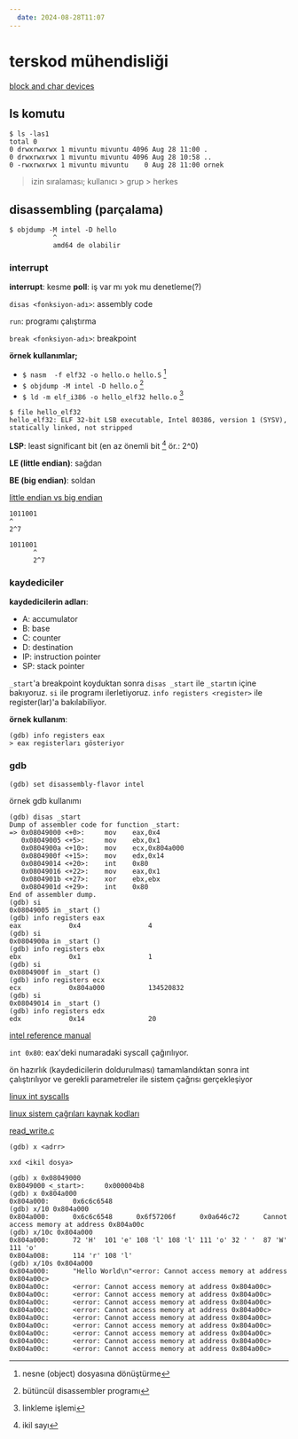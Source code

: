 ```yaml
---
  date: 2024-08-28T11:07
---
```


# terskod mühendisliği

[block and char devices](https://www.geeksforgeeks.org/block-and-character-devices-in-operating-system/)

## ls komutu

```terminal
$ ls -las1
total 0
0 drwxrwxrwx 1 mivuntu mivuntu 4096 Aug 28 11:00 .
0 drwxrwxrwx 1 mivuntu mivuntu 4096 Aug 28 10:58 ..
0 -rwxrwxrwx 1 mivuntu mivuntu    0 Aug 28 11:00 ornek
```

> izin sıralaması; kullanıcı > grup > herkes

## disassembling (parçalama)

```terminal
$ objdump -M intel -D hello
           ^
           amd64 de olabilir
```

### interrupt

**interrupt**: kesme
**poll**: iş var mı yok mu denetleme(?)

`disas <fonksiyon-adı>`: assembly code

`run`: programı çalıştırma

`break <fonksiyon-adı>`: breakpoint

**örnek kullanımlar;**

- `$ nasm  -f elf32 -o hello.o hello.S` [^1]
- `$ objdump -M intel -D hello.o` [^2]
- `$ ld -m elf_i386 -o hello_elf32 hello.o` [^3]

```terminal
$ file hello_elf32
hello_elf32: ELF 32-bit LSB executable, Intel 80386, version 1 (SYSV), statically linked, not stripped
```

**LSP**: least significant bit (en az önemli bit [^4] ör.: 2^0)

**LE (little endian)**: sağdan

**BE (big endian)**: soldan

[little endian vs big endian](https://thebittheories.com/little-endian-vs-big-endian-b4046c63e1f2)

```text
1011001
^
2^7

1011001
      ^
      2^7
```

### kaydediciler

**kaydedicilerin adları**:

- A: accumulator
- B: base
- C: counter
- D: destination
- IP: instruction pointer
- SP: stack pointer

`_start`'a breakpoint koyduktan sonra `disas _start` ile `_start`ın içine bakıyoruz. `si` ile programı ilerletiyoruz. `info registers <register>` ile register(lar)'a bakılabiliyor.

**örnek kullanım**:

```terminal
(gdb) info registers eax
> eax registerları gösteriyor
```

### gdb

```gdb
(gdb) set disassembly-flavor intel
```

örnek gdb kullanımı

```assembly
(gdb) disas _start
Dump of assembler code for function _start:
=> 0x08049000 <+0>:     mov    eax,0x4
   0x08049005 <+5>:     mov    ebx,0x1
   0x0804900a <+10>:    mov    ecx,0x804a000
   0x0804900f <+15>:    mov    edx,0x14
   0x08049014 <+20>:    int    0x80
   0x08049016 <+22>:    mov    eax,0x1
   0x0804901b <+27>:    xor    ebx,ebx
   0x0804901d <+29>:    int    0x80
End of assembler dump.
(gdb) si
0x08049005 in _start ()
(gdb) info registers eax
eax            0x4                 4
(gdb) si
0x0804900a in _start ()
(gdb) info registers ebx
ebx            0x1                 1
(gdb) si
0x0804900f in _start ()
(gdb) info registers ecx
ecx            0x804a000           134520832
(gdb) si
0x08049014 in _start ()
(gdb) info registers edx
edx            0x14                20
```

[intel reference manual](https://www.intel.com/content/www/us/en/developer/articles/technical/intel-sdm.html)

`int 0x80`: eax'deki numaradaki syscall çağırılıyor.

ön hazırlık (kaydedicilerin doldurulması) tamamlandıktan sonra int çalıştırılıyor ve gerekli parametreler ile sistem çağrısı gerçekleşiyor

[linux int syscalls](https://chromium.googlesource.com/chromiumos/docs/+/master/constants/syscalls.md#x86-32_bit)

[linux sistem çağrıları kaynak kodları](https://elixir.bootlin.com/linux/v6.10.6/A/ident/sys_write)

[read_write.c](https://elixir.bootlin.com/linux/v6.10.6/source/fs/read_write.c#L652)

`(gdb) x <adrr>`

`xxd <ikil dosya>`

```gdb
(gdb) x 0x08049000
0x8049000 <_start>:     0x000004b8
(gdb) x 0x804a000
0x804a000:      0x6c6c6548
(gdb) x/10 0x804a000
0x804a000:      0x6c6c6548      0x6f57206f      0x0a646c72      Cannot access memory at address 0x804a00c
(gdb) x/10c 0x804a000
0x804a000:      72 'H'  101 'e' 108 'l' 108 'l' 111 'o' 32 ' '  87 'W'  111 'o'
0x804a008:      114 'r' 108 'l'
(gdb) x/10s 0x804a000
0x804a000:      "Hello World\n"<error: Cannot access memory at address 0x804a00c>
0x804a00c:      <error: Cannot access memory at address 0x804a00c>
0x804a00c:      <error: Cannot access memory at address 0x804a00c>
0x804a00c:      <error: Cannot access memory at address 0x804a00c>
0x804a00c:      <error: Cannot access memory at address 0x804a00c>
0x804a00c:      <error: Cannot access memory at address 0x804a00c>
0x804a00c:      <error: Cannot access memory at address 0x804a00c>
0x804a00c:      <error: Cannot access memory at address 0x804a00c>
0x804a00c:      <error: Cannot access memory at address 0x804a00c>
0x804a00c:      <error: Cannot access memory at address 0x804a00c>
```

[^1]: nesne (object) dosyasına dönüştürme
[^2]: bütüncül disassembler programı
[^3]: linkleme işlemi
[^4]: ikil sayı
